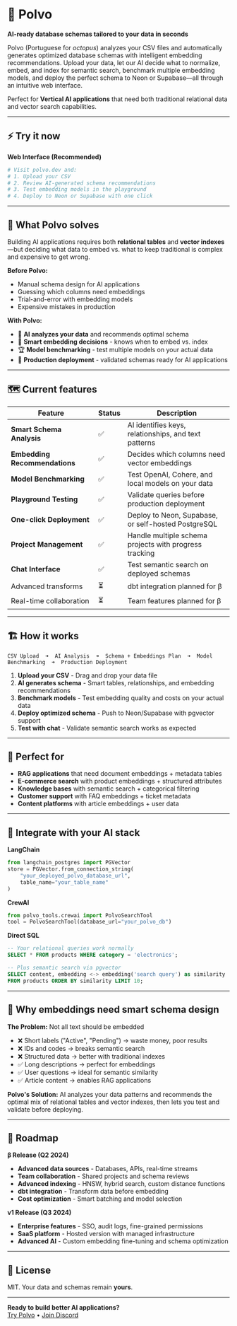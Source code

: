 # 🐙 Polvo

**AI-ready database schemas tailored to your data in seconds**

Polvo (Portuguese for *octopus*) analyzes your CSV files and automatically generates optimized database schemas with intelligent embedding recommendations. Upload your data, let our AI decide what to normalize, embed, and index for semantic search, benchmark multiple embedding models, and deploy the perfect schema to Neon or Supabase—all through an intuitive web interface.

Perfect for **Vertical AI applications** that need both traditional relational data and vector search capabilities.

---

## ⚡ Try it now

**Web Interface (Recommended)**
```bash
# Visit polvo.dev and:
# 1. Upload your CSV
# 2. Review AI-generated schema recommendations  
# 3. Test embedding models in the playground
# 4. Deploy to Neon or Supabase with one click
```

---

## 🎯 What Polvo solves

Building AI applications requires both **relational tables** and **vector indexes**—but deciding what data to embed vs. what to keep traditional is complex and expensive to get wrong.

**Before Polvo:**
- Manual schema design for AI applications
- Guessing which columns need embeddings
- Trial-and-error with embedding models
- Expensive mistakes in production

**With Polvo:**
- 🧠 **AI analyzes your data** and recommends optimal schema
- 🎯 **Smart embedding decisions** - knows when to embed vs. index
- 🏆 **Model benchmarking** - test multiple models on your actual data
- 🚀 **Production deployment** - validated schemas ready for AI applications

---

## 🗺 Current features

| Feature | Status | Description |
|---------|--------|-------------|
| **Smart Schema Analysis** | ✅ | AI identifies keys, relationships, and text patterns |
| **Embedding Recommendations** | ✅ | Decides which columns need vector embeddings |
| **Model Benchmarking** | ✅ | Test OpenAI, Cohere, and local models on your data |
| **Playground Testing** | ✅ | Validate queries before production deployment |
| **One-click Deployment** | ✅ | Deploy to Neon, Supabase, or self-hosted PostgreSQL |
| **Project Management** | ✅ | Handle multiple schema projects with progress tracking |
| **Chat Interface** | ✅ | Test semantic search on deployed schemas |
| Advanced transforms | ⏳ | dbt integration planned for β |
| Real-time collaboration | ⏳ | Team features planned for β |

---

## 🏗 How it works

```
CSV Upload  ➜  AI Analysis  ➜  Schema + Embeddings Plan  ➜  Model Benchmarking  ➜  Production Deployment
```

1. **Upload your CSV** - Drag and drop your data file
2. **AI generates schema** - Smart tables, relationships, and embedding recommendations  
3. **Benchmark models** - Test embedding quality and costs on your actual data
4. **Deploy optimized schema** - Push to Neon/Supabase with pgvector support
5. **Test with chat** - Validate semantic search works as expected

---

## 🎨 Perfect for

- **RAG applications** that need document embeddings + metadata tables
- **E-commerce search** with product embeddings + structured attributes  
- **Knowledge bases** with semantic search + categorical filtering
- **Customer support** with FAQ embeddings + ticket metadata
- **Content platforms** with article embeddings + user data

---

## 🤝 Integrate with your AI stack

**LangChain**
```python
from langchain_postgres import PGVector
store = PGVector.from_connection_string(
    "your_deployed_polvo_database_url",
    table_name="your_table_name"
)
```

**CrewAI**
```python
from polvo_tools.crewai import PolvoSearchTool
tool = PolvoSearchTool(database_url="your_polvo_db")
```

**Direct SQL**
```sql
-- Your relational queries work normally
SELECT * FROM products WHERE category = 'electronics';

-- Plus semantic search via pgvector
SELECT content, embedding <-> embedding('search query') as similarity
FROM products ORDER BY similarity LIMIT 10;
```

---

## 🔬 Why embeddings need smart schema design

**The Problem:** Not all text should be embedded
- ❌ Short labels ("Active", "Pending") → waste money, poor results
- ❌ IDs and codes → breaks semantic search  
- ❌ Structured data → better with traditional indexes
- ✅ Long descriptions → perfect for embeddings
- ✅ User questions → ideal for semantic similarity
- ✅ Article content → enables RAG applications

**Polvo's Solution:** AI analyzes your data patterns and recommends the optimal mix of relational tables and vector indexes, then lets you test and validate before deploying.

---

## 🔭 Roadmap

**β Release (Q2 2024)**
- **Advanced data sources** - Databases, APIs, real-time streams
- **Team collaboration** - Shared projects and schema reviews  
- **Advanced indexing** - HNSW, hybrid search, custom distance functions
- **dbt integration** - Transform data before embedding
- **Cost optimization** - Smart batching and model selection

**v1 Release (Q3 2024)**
- **Enterprise features** - SSO, audit logs, fine-grained permissions
- **SaaS platform** - Hosted version with managed infrastructure
- **Advanced AI** - Custom embedding fine-tuning and schema optimization

---

## 📜 License

MIT. Your data and schemas remain **yours**.

---

**Ready to build better AI applications?**  
[Try Polvo](https://usepolvo.com) • [Join Discord](https://discord.gg/7vcz73Nm)
